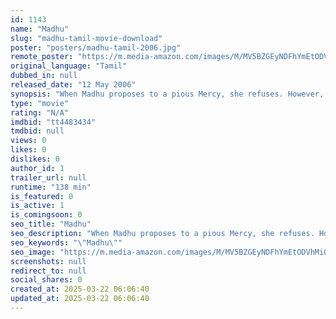 ```yaml
---
id: 1143
name: "Madhu"
slug: "madhu-tamil-movie-download"
poster: "posters/madhu-tamil-2006.jpg"
remote_poster: "https://m.media-amazon.com/images/M/MV5BZGEyNDFhYmEtODVhMi00ZWU1LTlmM2MtOTE5NWQ5YWY0NmE2XkEyXkFqcGc@._V1_SX300.jpg"
original_language: "Tamil"
dubbed_in: null
released_date: "12 May 2006"
synopsis: "When Madhu proposes to a pious Mercy, she refuses. However, Madhu continues to follow Mercy and reaches her hometown. Things go wrong when Mercy's bold friend Esther comes to the village."
type: "movie"
rating: "N/A"
imdbid: "tt4483434"
tmdbid: null
views: 0
likes: 0
dislikes: 0
author_id: 1
trailer_url: null
runtime: "138 min"
is_featured: 0
is_active: 1
is_comingsoon: 0
seo_title: "Madhu"
seo_description: "When Madhu proposes to a pious Mercy, she refuses. However, Madhu continues to follow Mercy and reaches her hometown. Things go wrong when Mercy's bold friend Esther comes to the village."
seo_keywords: "\"Madhu\""
seo_image: "https://m.media-amazon.com/images/M/MV5BZGEyNDFhYmEtODVhMi00ZWU1LTlmM2MtOTE5NWQ5YWY0NmE2XkEyXkFqcGc@._V1_SX300.jpg"
screenshots: null
redirect_to: null
social_shares: 0
created_at: 2025-03-22 06:06:40
updated_at: 2025-03-22 06:06:40
---
```


